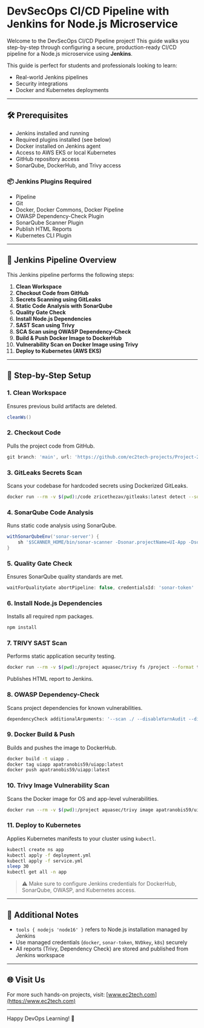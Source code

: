 # DevSecOps CI/CD Pipeline with Jenkins for Node.js Microservice

Welcome to the DevSecOps CI/CD Pipeline project! This guide walks you step-by-step through configuring a secure, production-ready CI/CD pipeline for a Node.js microservice using **Jenkins**.

This guide is perfect for students and professionals looking to learn:

- Real-world Jenkins pipelines
- Security integrations
- Docker and Kubernetes deployments

---

## 🛠 Prerequisites

- Jenkins installed and running
- Required plugins installed (see below)
- Docker installed on Jenkins agent
- Access to AWS EKS or local Kubernetes
- GitHub repository access
- SonarQube, DockerHub, and Trivy access

### 📦 Jenkins Plugins Required

- Pipeline
- Git
- Docker, Docker Commons, Docker Pipeline
- OWASP Dependency-Check Plugin
- SonarQube Scanner Plugin
- Publish HTML Reports
- Kubernetes CLI Plugin

---

## 📂 Jenkins Pipeline Overview

This Jenkins pipeline performs the following steps:

1. **Clean Workspace**
2. **Checkout Code from GitHub**
3. **Secrets Scanning using GitLeaks**
4. **Static Code Analysis with SonarQube**
5. **Quality Gate Check**
6. **Install Node.js Dependencies**
7. **SAST Scan using Trivy**
8. **SCA Scan using OWASP Dependency-Check**
9. **Build & Push Docker Image to DockerHub**
10. **Vulnerability Scan on Docker Image using Trivy**
11. **Deploy to Kubernetes (AWS EKS)**

---

## 🔧 Step-by-Step Setup

### 1. Clean Workspace

Ensures previous build artifacts are deleted.

```groovy
cleanWs()
```

### 2. Checkout Code

Pulls the project code from GitHub.

```groovy
git branch: 'main', url: 'https://github.com/ec2tech-projects/Project-2.git'
```

### 3. GitLeaks Secrets Scan

Scans your codebase for hardcoded secrets using Dockerized GitLeaks.

```sh
docker run --rm -v $(pwd):/code zricethezav/gitleaks:latest detect --source=/code
```

### 4. SonarQube Code Analysis

Runs static code analysis using SonarQube.

```groovy
withSonarQubeEnv('sonar-server') {
    sh '$SCANNER_HOME/bin/sonar-scanner -Dsonar.projectName=UI-App -Dsonar.projectKey=UI-App'
}
```

### 5. Quality Gate Check

Ensures SonarQube quality standards are met.

```groovy
waitForQualityGate abortPipeline: false, credentialsId: 'sonar-token'
```

### 6. Install Node.js Dependencies

Installs all required npm packages.

```sh
npm install
```

### 7. TRIVY SAST Scan

Performs static application security testing.

```sh
docker run --rm -v $(pwd):/project aquasec/trivy fs /project --format template --template "@contrib/html.tpl" -o /project/trivy-reports/trivy-sast.html
```

Publishes HTML report to Jenkins.

### 8. OWASP Dependency-Check

Scans project dependencies for known vulnerabilities.

```groovy
dependencyCheck additionalArguments: '--scan ./ --disableYarnAudit --disableNodeAudit', nvdCredentialsId: 'NVDkey', odcInstallation: 'DP-Check'
```

### 9. Docker Build & Push

Builds and pushes the image to DockerHub.

```sh
docker build -t uiapp .
docker tag uiapp apatranobis59/uiapp:latest
docker push apatranobis59/uiapp:latest
```

### 10. Trivy Image Vulnerability Scan

Scans the Docker image for OS and app-level vulnerabilities.

```sh
docker run --rm -v $(pwd):/project aquasec/trivy image apatranobis59/uiapp:latest --format template --template "@contrib/html.tpl" -o /project/trivy-reports/trivy-image.html
```

### 11. Deploy to Kubernetes

Applies Kubernetes manifests to your cluster using `kubectl`.

```sh
kubectl create ns app
kubectl apply -f deployment.yml
kubectl apply -f service.yml
sleep 30
kubectl get all -n app
```

> ⚠️ Make sure to configure Jenkins credentials for DockerHub, SonarQube, OWASP, and Kubernetes access.

---

## 📘 Additional Notes

- `tools { nodejs 'node16' }` refers to Node.js installation managed by Jenkins
- Use managed credentials (`docker`, `sonar-token`, `NVDkey`, `k8s`) securely
- All reports (Trivy, Dependency Check) are stored and published from Jenkins workspace

---

## 🌐 Visit Us

For more such hands-on projects, visit: [www.ec2tech.com](https://www.ec2tech.com)

---

Happy DevOps Learning! 🚀